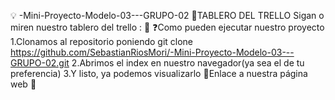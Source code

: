 💡 -Mini-Proyecto-Modelo-03---GRUPO-02
📌TABLERO DEL TRELLO
Sigan o miren nuestro tablero del trello :
📆 
❓Como pueden ejecutar nuestro proyecto
1.Clonamos al repositorio poniendo git clone https://github.com/SebastianRiosMori/-Mini-Proyecto-Modelo-03---GRUPO-02.git
2.Abrimos el index en nuestro navegador(ya sea el de tu preferencia)
3.Y listo, ya podemos visualizarlo
🛜Enlace a nuestra página web
👤
